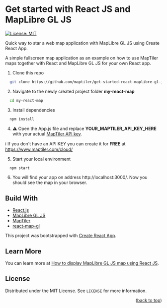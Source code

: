 # Get started with React JS and MapLibre GL JS

[![License: MIT](https://img.shields.io/badge/License-MIT-yellow.svg)](https://opensource.org/licenses/MIT)

Quick way to star a web map application with MapLibre GL JS using Create React App.

A simple fullscreen map application as an example on how to use MapTiler maps together with React and MapLibre GL JS for your own React app.

1. Clone this repo 
 
  ```sh
    git clone https://github.com/maptiler/get-started-react-maplibre-gl-js.git my-react-map
  ```

2. Navigate to the newly created project folder **my-react-map**
  ```sh
    cd my-react-map
  ```

3. Install dependencies
  ```sh
    npm install
  ```

4. :warning: Open the App.js file and replace **YOUR_MAPTILER_API_KEY_HERE** with your actual [MapTiler API key](https://cloud.maptiler.com/account/keys/).

  :information_source: If you don't have an API KEY you can create it for **FREE** at https://www.maptiler.com/cloud/

5. Start your local environment
  ```sh
    npm start
  ```

6. You will find your app on address http://localhost:3000/. Now you should see the map in your browser.

## Build With

* [React.js](https://reactjs.org/)
* [MapLibre GL JS](https://maplibre.org/)
* [MapTiler](https://www.maptiler.com/)
* [react-map-gl](https://visgl.github.io/react-map-gl/docs/get-started/get-started#using-with-a-mapbox-gl-fork)

This project was bootstrapped with [Create React App](https://github.com/facebook/create-react-app).

## Learn More

You can learn more at [How to display MapLibre GL JS map using React JS](https://docs.maptiler.com/react/maplibre-gl-js/how-to-use-maplibre-gl-js/?utm_medium=referral&utm_source=github&utm_campaign=2022-05%20%7C%20js%20frameworks%20%7C%20react).

<!-- LICENSE -->
## License

Distributed under the MIT License. See `LICENSE` for more information.

<p align="right">(<a href="#top">back to top</a>)</p>